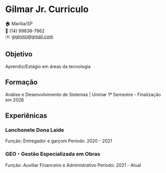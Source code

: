 # Gilmar Jr. Curriculo

:house: Marília/SP <br>
:iphone: (14) 99838-7862 <br>
:envelope: gjgiroto@gmail.com

## Objetivo
Aprendiz/Estágio em áreas da tecnologia  

## Formação 
Análise e Desenvolvimento de Sistemas | Unimar
1º Semestre - Finalização em 2026

## Experiênicas
### Lanchonete Dona Laide
Função: Entregador e garçom
Período: 2020 - 2021

### GEO - Gestão Especializada em Obras
Função: Auxiliar Financeiro e Administrativo 
Período: 2021 - Atual




